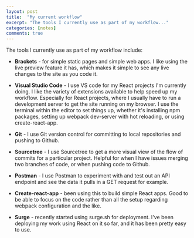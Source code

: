 ```yaml
---
layout: post
title:  "My current workflow"
excerpt: "The tools I currently use as part of my workflow..."
categories: [notes]
comments: true
---
```


The tools I currently use as part of my workflow include:
 
* **Brackets** - for simple static pages and simple web apps.
I like using the live preview feature it has, which
makes it simple to see any live changes to the site
as you code it.
 
* **Visual Studio Code** - I use VS code for my React projects
I'm currently doing. I like the variety of extensions
available to help speed up my workflow. Especially for
React projects, where I usually have to run a development
server to get the site running on my browser. I use
the terminal within the editor to set things up, whether
it's installing npm packages, setting up webpack dev-server
with hot reloading, or using create-react-app.
 
* **Git** - I use Git version control for committing to
local repositories and pushing to Github.
 
* **Sourcetree** - I use Sourcetree to get a more visual
view of the flow of commits for a particular project.
Helpful for when I have issues merging two branches of code,
or when pushing code to Github.
 
* **Postman** - I use Postman to experiment with and test
out an API endpoint and see the data it pulls in a
GET request for example.
 
* **Create-react-app** - been using this to build simple
React apps. Good to be able to focus on the code rather
than all the setup regarding webpack configuration
and the like.
 
* **Surge** - recently started using surge.sh for deployment.
I've been deploying my work using React on it so far,
and it has been pretty easy to use.